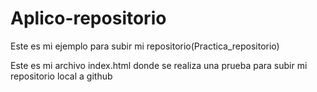 # Aplico-repositorio
Este es mi ejemplo para subir mi repositorio(Practica_repositorio)

Este es mi archivo index.html donde se realiza una prueba para subir mi repositorio local a github
